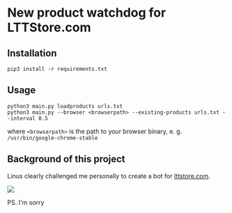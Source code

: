 # New product watchdog for LTTStore.com

## Installation

```python3
pip3 install -r requirements.txt
```

## Usage

```python3
python3 main.py loadproducts urls.txt
python3 main.py --browser <browserpath> --existing-products urls.txt --interval 0.5
```

where `<browserpath>` is the path to your browser binary, e. g. `/usr/bin/google-chrome-stable`

## Background of this project

Linus clearly challenged me personally to create a bot for [lttstore.com](https://lttstore.com).

<img src="/botswontwork.gif">

PS. I'm sorry

